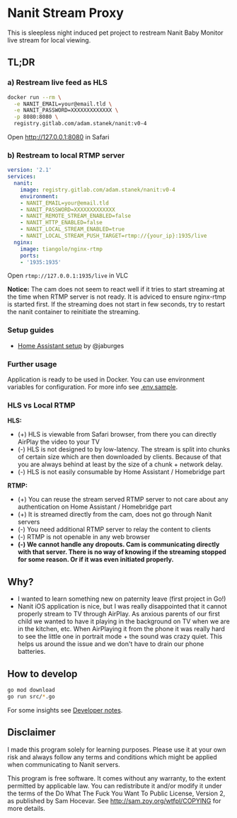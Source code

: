 # Nanit Stream Proxy

This is sleepless night induced pet project to restream Nanit Baby Monitor live stream for local viewing.

## TL;DR

### a) Restream live feed as HLS

```bash
docker run --rm \
  -e NANIT_EMAIL=your@email.tld \
  -e NANIT_PASSWORD=XXXXXXXXXXXXX \
  -p 8080:8080 \
  registry.gitlab.com/adam.stanek/nanit:v0-4
```

Open http://127.0.0.1:8080 in Safari

### b) Restream to local RTMP server

```yaml
version: '2.1'
services:
  nanit:
    image: registry.gitlab.com/adam.stanek/nanit:v0-4
    environment:
    - NANIT_EMAIL=your@email.tld
    - NANIT_PASSWORD=XXXXXXXXXXXXX
    - NANIT_REMOTE_STREAM_ENABLED=false
    - NANIT_HTTP_ENABLED=false
    - NANIT_LOCAL_STREAM_ENABLED=true
    - NANIT_LOCAL_STREAM_PUSH_TARGET=rtmp://{your_ip}:1935/live
  nginx:
    image: tiangolo/nginx-rtmp
    ports:
    - '1935:1935'
```

Open `rtmp://127.0.0.1:1935/live` in VLC

**Notice:** The cam does not seem to react well if it tries to start streaming at the time when RTMP server is not ready. It is adviced to ensure nginx-rtmp is started first. If the streaming does not start in few seconds, try to restart the nanit container to reinitiate the streaming.

### Setup guides

- [Home Assistant setup](https://community.home-assistant.io/t/nanit-showing-in-ha-via-nvr-zoneminder/251641) by @jaburges

### Further usage

Application is ready to be used in Docker. You can use environment variables for configuration. For more info see [.env.sample](.env.sample).


### HLS vs Local RTMP

**HLS:**

- (+) HLS is viewable from Safari browser, from there you can directly AirPlay the video to your TV
- (-) HLS is not designed to by low-latency. The stream is split into chunks of certain size which are then downloaded by clients. Because of that you are always behind at least by the size of a chunk + network delay.
- (-) HLS is not easily consumable by Home Assistant / Homebridge part

**RTMP:**

- (+) You can reuse the stream served RTMP server to not care about any authentication on Home Assistant / Homebridge part
- (+) It is streamed directly from the cam, does not go through Nanit servers
- (-) You need additional RTMP server to relay the content to clients
- (-) RTMP is not openable in any web browser
- **(-) We cannot handle any dropouts. Cam is communicating directly with that server. There is no way of knowing if the streaming stopped for some reason. Or if it was even initiated properly.**

## Why?

- I wanted to learn something new on paternity leave (first project in Go!)
- Nanit iOS application is nice, but I was really disappointed that it cannot properly stream to TV through AirPlay. As anxious parents of our first child we wanted to have it playing in the background on TV when we are in the kitchen, etc. When AirPlaying it from the phone it was really hard to see the little one in portrait mode + the sound was crazy quiet. This helps us around the issue and we don't have to drain our phone batteries.

## How to develop

```bash
go mod download
go run src/*.go
```

For some insights see [Developer notes](docs/developer-notes.md).

## Disclaimer

I made this program solely for learning purposes. Please use it at your own risk and always follow any terms and conditions which might be applied when communicating to Nanit servers.

This program is free software. It comes without any warranty, to
the extent permitted by applicable law. You can redistribute it
and/or modify it under the terms of the Do What The Fuck You Want
To Public License, Version 2, as published by Sam Hocevar. See
http://sam.zoy.org/wtfpl/COPYING for more details.
